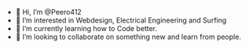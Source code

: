 - 👋 Hi, I’m @Peero412
- 👀 I’m interested in Webdesign, Electrical Engineering and Surfing
- 🌱 I’m currently learning how to Code better. 
- 💞️ I’m looking to collaborate on something new and learn from people. 

<!---
Peero412/Peero412 is a ✨ special ✨ repository because its `README.md` (this file) appears on your GitHub profile.
You can click the Preview link to take a look at your changes.
--->
